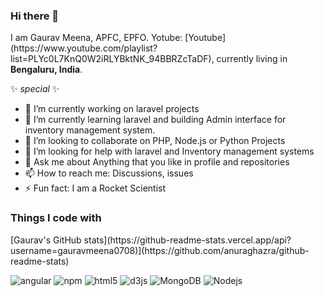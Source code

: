 ### Hi there 👋

<p>I am Gaurav Meena, APFC, EPFO. Yotube: [Youtube](https://www.youtube.com/playlist?list=PLYc0L7KnQ0W2iRLYBktNK_94BBRZcTaDF), currently living in <img src="https://cdn-icons-png.flaticon.com/512/197/197564.png" width="13"/> <b>Bengaluru, India</b>. </p>

 ✨ _special_ ✨ 
 
- 🔭 I’m currently working on laravel projects
- 🌱 I’m currently learning laravel and building Admin interface for inventory management system.
- 👯 I’m looking to collaborate on PHP, Node.js or Python Projects
- 🤔 I’m looking for help with laravel and Inventory management systems
- 💬 Ask me about Anything that you like in profile and repositories
- 📫 How to reach me: Discussions, issues
- ⚡ Fun fact: I am a Rocket Scientist 

<h3>Things I code with</h3>
[Gaurav's GitHub stats](https://github-readme-stats.vercel.app/api?username=gauravmeena0708)](https://github.com/anuraghazra/github-readme-stats)
<p>
  <img alt="angular" src="https://img.shields.io/badge/-Angular-DD0031?style=flat-square&logo=angular&logoColor=white" />
  <img alt="npm" src="https://img.shields.io/badge/-NPM-CB3837?style=flat-square&logo=npm&logoColor=white" />
  <img alt="html5" src="https://img.shields.io/badge/-HTML5-E34F26?style=flat-square&logo=html5&logoColor=white" />
  <img alt="d3js" src="https://img.shields.io/badge/-D3.js-F9A03C?style=flat-square&logo=d3.js&logoColor=white" />
  <img alt="MongoDB" src="https://img.shields.io/badge/-MongoDB-13aa52?style=flat-square&logo=mongodb&logoColor=white" />
  <img alt="Nodejs" src="https://img.shields.io/badge/-Nodejs-43853d?style=flat-square&logo=Node.js&logoColor=white" />
</p>

<!--
**gauravmeena0708/gauravmeena0708** is a ✨ _special_ ✨ repository because its `README.md` (this file) appears on your GitHub profile.

Here are some ideas to get you started:

- 🔭 I’m currently working on ...
- 🌱 I’m currently learning ...
- 👯 I’m looking to collaborate on ...
- 🤔 I’m looking for help with ...
- 💬 Ask me about ...
- 📫 How to reach me: ...
- 😄 Pronouns: ...
- ⚡ Fun fact: ...
-->
